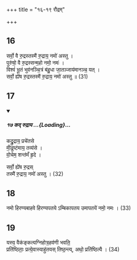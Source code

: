 +++
title = "१६-१९ रौद्रम्"

+++

## 16

सर्वो॒ वै रु॒द्रस्तस्मै॑ रु॒द्राय॒ नमो॑ अस्तु ।  
पुरु॑षो॒ वै रु॒द्रस्सन्म॒हो नमो॒ नमः॑ ।  
विश्वं॑ भू॒तं  भुव॑नञ्चि॒त्रं ब॑हु॒धा जा॒तञ्जाय॑मानञ्च॒ यत् ।  
सर्वो॒ ह्ये॑ष रु॒द्रस्तस्मै॑ रु॒द्राय॒ नमो॑ अस्तु ॥ (31)

## 17

<div class="js_include" includetitle="false" newlevelforh1="5" unfilled url="/vedAH_yajuH/taittirIyam/sArasvata-vibhAgaH/AraNyakam/Rk/vishvAsa-prastutiH/06_mahA-nArAyaNopaniShat/17_kad_rudrAya.md">
<details open><summary><h5>१७ कद् रुद्राय ...{Loading}...</h5></summary>

कद्रु॒द्राय॒ प्रचे॑तसे  
मी॒ढुष्ट॑माय॒ तव्य॑से ।  
वो॒चेम॒ शन्त॑मँ हृ॒दे ।  
</details>
</div>  

सर्वो॒ ह्ये॑ष रु॒द्रस्  
तस्मै॑ रु॒द्राय॒ नमो॑ अस्तु । (32)

## 18

नमो हिरण्यबाहवे हिरण्यपतये ऽम्बिकापतय उमापतये॑ नमो॒ नमः । (33)

## 19

यस्य॒ वैक॑ङ्कत्यग्निहोत्र॒हव॑णी भवति॒  
प्रति॑ष्ठिताः॒ प्रत्ये॒वास्याहु॑तयस् तिष्ठ॒न्त्य्, अथो॒ प्रति॑ष्ठित्यै । (34)

